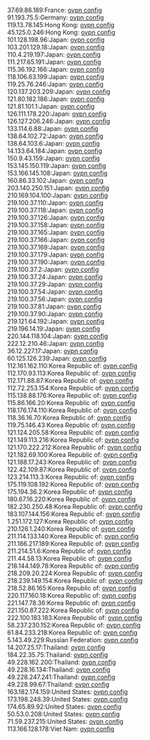 37.69.86.189:France: [ovpn config](vpn/37_69_86_189.ovpn)  
91.193.75.5:Germany: [ovpn config](vpn/91_193_75_5.ovpn)  
119.13.78.145:Hong Kong: [ovpn config](vpn/119_13_78_145.ovpn)  
45.125.0.246:Hong Kong: [ovpn config](vpn/45_125_0_246.ovpn)  
101.128.198.96:Japan: [ovpn config](vpn/101_128_198_96.ovpn)  
103.201.129.18:Japan: [ovpn config](vpn/103_201_129_18.ovpn)  
110.4.219.197:Japan: [ovpn config](vpn/110_4_219_197.ovpn)  
111.217.65.191:Japan: [ovpn config](vpn/111_217_65_191.ovpn)  
115.36.192.166:Japan: [ovpn config](vpn/115_36_192_166.ovpn)  
118.106.63.199:Japan: [ovpn config](vpn/118_106_63_199.ovpn)  
119.25.76.246:Japan: [ovpn config](vpn/119_25_76_246.ovpn)  
120.137.203.209:Japan: [ovpn config](vpn/120_137_203_209.ovpn)  
121.80.182.186:Japan: [ovpn config](vpn/121_80_182_186.ovpn)  
121.81.101.1:Japan: [ovpn config](vpn/121_81_101_1.ovpn)  
126.111.178.220:Japan: [ovpn config](vpn/126_111_178_220.ovpn)  
126.127.206.246:Japan: [ovpn config](vpn/126_127_206_246.ovpn)  
133.114.6.88:Japan: [ovpn config](vpn/133_114_6_88.ovpn)  
138.64.102.72:Japan: [ovpn config](vpn/138_64_102_72.ovpn)  
138.64.103.6:Japan: [ovpn config](vpn/138_64_103_6.ovpn)  
14.133.64.184:Japan: [ovpn config](vpn/14_133_64_184.ovpn)  
150.9.43.159:Japan: [ovpn config](vpn/150_9_43_159.ovpn)  
153.145.150.119:Japan: [ovpn config](vpn/153_145_150_119.ovpn)  
153.166.145.108:Japan: [ovpn config](vpn/153_166_145_108.ovpn)  
160.86.33.102:Japan: [ovpn config](vpn/160_86_33_102.ovpn)  
203.140.250.151:Japan: [ovpn config](vpn/203_140_250_151.ovpn)  
210.169.104.100:Japan: [ovpn config](vpn/210_169_104_100.ovpn)  
219.100.37.110:Japan: [ovpn config](vpn/219_100_37_110.ovpn)  
219.100.37.118:Japan: [ovpn config](vpn/219_100_37_118.ovpn)  
219.100.37.126:Japan: [ovpn config](vpn/219_100_37_126.ovpn)  
219.100.37.158:Japan: [ovpn config](vpn/219_100_37_158.ovpn)  
219.100.37.165:Japan: [ovpn config](vpn/219_100_37_165.ovpn)  
219.100.37.166:Japan: [ovpn config](vpn/219_100_37_166.ovpn)  
219.100.37.169:Japan: [ovpn config](vpn/219_100_37_169.ovpn)  
219.100.37.179:Japan: [ovpn config](vpn/219_100_37_179.ovpn)  
219.100.37.190:Japan: [ovpn config](vpn/219_100_37_190.ovpn)  
219.100.37.2:Japan: [ovpn config](vpn/219_100_37_2.ovpn)  
219.100.37.24:Japan: [ovpn config](vpn/219_100_37_24.ovpn)  
219.100.37.29:Japan: [ovpn config](vpn/219_100_37_29.ovpn)  
219.100.37.54:Japan: [ovpn config](vpn/219_100_37_54.ovpn)  
219.100.37.56:Japan: [ovpn config](vpn/219_100_37_56.ovpn)  
219.100.37.81:Japan: [ovpn config](vpn/219_100_37_81.ovpn)  
219.100.37.90:Japan: [ovpn config](vpn/219_100_37_90.ovpn)  
219.121.64.192:Japan: [ovpn config](vpn/219_121_64_192.ovpn)  
219.196.14.19:Japan: [ovpn config](vpn/219_196_14_19.ovpn)  
220.144.118.104:Japan: [ovpn config](vpn/220_144_118_104.ovpn)  
222.12.210.46:Japan: [ovpn config](vpn/222_12_210_46.ovpn)  
36.12.227.17:Japan: [ovpn config](vpn/36_12_227_17.ovpn)  
60.125.126.239:Japan: [ovpn config](vpn/60_125_126_239.ovpn)  
112.161.162.110:Korea Republic of: [ovpn config](vpn/112_161_162_110.ovpn)  
112.170.93.113:Korea Republic of: [ovpn config](vpn/112_170_93_113.ovpn)  
112.171.88.87:Korea Republic of: [ovpn config](vpn/112_171_88_87.ovpn)  
112.72.253.154:Korea Republic of: [ovpn config](vpn/112_72_253_154.ovpn)  
115.138.88.176:Korea Republic of: [ovpn config](vpn/115_138_88_176.ovpn)  
115.86.166.20:Korea Republic of: [ovpn config](vpn/115_86_166_20.ovpn)  
118.176.174.110:Korea Republic of: [ovpn config](vpn/118_176_174_110.ovpn)  
118.36.16.70:Korea Republic of: [ovpn config](vpn/118_36_16_70.ovpn)  
119.75.146.43:Korea Republic of: [ovpn config](vpn/119_75_146_43.ovpn)  
121.124.205.58:Korea Republic of: [ovpn config](vpn/121_124_205_58.ovpn)  
121.149.113.216:Korea Republic of: [ovpn config](vpn/121_149_113_216.ovpn)  
121.170.222.212:Korea Republic of: [ovpn config](vpn/121_170_222_212.ovpn)  
121.182.69.100:Korea Republic of: [ovpn config](vpn/121_182_69_100.ovpn)  
121.188.17.243:Korea Republic of: [ovpn config](vpn/121_188_17_243.ovpn)  
122.42.109.87:Korea Republic of: [ovpn config](vpn/122_42_109_87.ovpn)  
123.214.113.3:Korea Republic of: [ovpn config](vpn/123_214_113_3.ovpn)  
175.119.108.192:Korea Republic of: [ovpn config](vpn/175_119_108_192.ovpn)  
175.194.36.2:Korea Republic of: [ovpn config](vpn/175_194_36_2.ovpn)  
180.67.16.220:Korea Republic of: [ovpn config](vpn/180_67_16_220.ovpn)  
182.230.250.48:Korea Republic of: [ovpn config](vpn/182_230_250_48.ovpn)  
183.107.144.156:Korea Republic of: [ovpn config](vpn/183_107_144_156.ovpn)  
1.251.172.127:Korea Republic of: [ovpn config](vpn/1_251_172_127.ovpn)  
210.126.1.240:Korea Republic of: [ovpn config](vpn/210_126_1_240.ovpn)  
211.114.133.140:Korea Republic of: [ovpn config](vpn/211_114_133_140.ovpn)  
211.186.217.189:Korea Republic of: [ovpn config](vpn/211_186_217_189.ovpn)  
211.214.51.6:Korea Republic of: [ovpn config](vpn/211_214_51_6.ovpn)  
211.44.58.13:Korea Republic of: [ovpn config](vpn/211_44_58_13.ovpn)  
218.144.149.78:Korea Republic of: [ovpn config](vpn/218_144_149_78.ovpn)  
218.209.20.224:Korea Republic of: [ovpn config](vpn/218_209_20_224.ovpn)  
218.239.149.154:Korea Republic of: [ovpn config](vpn/218_239_149_154.ovpn)  
218.52.86.165:Korea Republic of: [ovpn config](vpn/218_52_86_165.ovpn)  
220.117.160.18:Korea Republic of: [ovpn config](vpn/220_117_160_18.ovpn)  
221.147.78.36:Korea Republic of: [ovpn config](vpn/221_147_78_36.ovpn)  
221.150.87.222:Korea Republic of: [ovpn config](vpn/221_150_87_222.ovpn)  
222.100.183.183:Korea Republic of: [ovpn config](vpn/222_100_183_183.ovpn)  
58.237.230.152:Korea Republic of: [ovpn config](vpn/58_237_230_152.ovpn)  
61.84.233.218:Korea Republic of: [ovpn config](vpn/61_84_233_218.ovpn)  
5.143.49.229:Russian Federation: [ovpn config](vpn/5_143_49_229.ovpn)  
14.207.25.17:Thailand: [ovpn config](vpn/14_207_25_17.ovpn)  
184.22.35.75:Thailand: [ovpn config](vpn/184_22_35_75.ovpn)  
49.228.162.200:Thailand: [ovpn config](vpn/49_228_162_200.ovpn)  
49.228.16.134:Thailand: [ovpn config](vpn/49_228_16_134.ovpn)  
49.228.247.241:Thailand: [ovpn config](vpn/49_228_247_241.ovpn)  
49.228.99.67:Thailand: [ovpn config](vpn/49_228_99_67.ovpn)  
163.182.174.159:United States: [ovpn config](vpn/163_182_174_159.ovpn)  
173.198.248.39:United States: [ovpn config](vpn/173_198_248_39.ovpn)  
174.65.89.92:United States: [ovpn config](vpn/174_65_89_92.ovpn)  
50.53.0.208:United States: [ovpn config](vpn/50_53_0_208.ovpn)  
71.59.237.215:United States: [ovpn config](vpn/71_59_237_215.ovpn)  
113.166.128.178:Viet Nam: [ovpn config](vpn/113_166_128_178.ovpn)  
